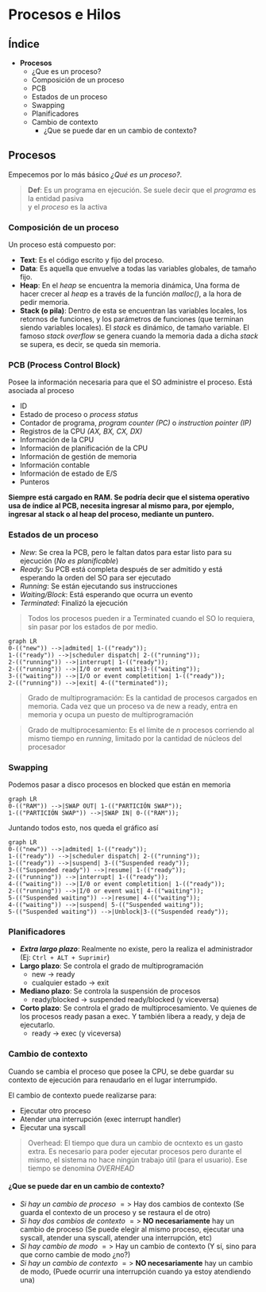 # Procesos e Hilos
## Índice

 - **Procesos**
	 - ¿Que es un proceso?
	 - Composición de un proceso
	 - PCB
	 - Estados de un proceso
     - Swapping
     - Planificadores
     - Cambio de contexto
        - ¿Que se puede dar en un cambio de contexto?

## Procesos
Empecemos por lo más básico *¿Qué es un proceso?*. 
> **Def**: Es un programa en ejecución. Se suele decir que el *programa* es la entidad pasiva  
y el *proceso* es la activa

### Composición de un proceso

Un proceso está compuesto por:  
- **Text**: Es el código escrito y fijo del proceso.  
- **Data**: Es aquella que envuelve a todas las variables globales, de tamaño fijo.
- **Heap**: En el *heap* se encuentra la memoria dinámica, Una forma de hacer crecer al *heap* es a través de la función *malloc()*, a la hora de pedir memoria.  
- **Stack (o pila)**: Dentro de esta se encuentran las variables locales, los retornos de funciones, y los parámetros de funciones (que terminan siendo variables locales). El *stack* es dinámico, de tamaño variable. El famoso *stack overflow* se genera cuando la memoria dada a dicha *stack* se supera, es decir, se queda sin memoria.

### PCB (Process Control Block)
Posee la información necesaria para que el SO administre el proceso. Está asociada al proceso

- ID
- Estado de proceso o *process status*
- Contador de programa, *program counter (PC)* o *instruction pointer (IP)*
- Registros de la CPU *(AX, BX, CX, DX)*
- Información de la CPU
- Información de planificación de la CPU
- Información de gestión de memoria
- Información contable
- Información de estado de E/S
- Punteros

**Siempre está cargado en RAM. Se podría decir que el sistema operativo usa de índice al PCB, necesita ingresar al mismo para, por ejemplo, ingresar al stack o al heap del proceso, mediante un puntero.**

### Estados de un proceso

- *New*: Se crea la PCB, pero le faltan datos para estar listo para su ejecución (*No es planificable*)
- *Ready*: Su PCB está completa después de ser admitido y está esperando la orden del SO para ser ejecutado
- *Running*: Se están ejecutando sus instrucciones
- *Waiting/Block*: Está esperando que ocurra un evento
- *Terminated*: Finalizó la ejecución

>Todos los procesos pueden ir a Terminated cuando el SO lo requiera, sin pasar por los estados de por medio.


```mermaid
graph LR 
0-(("new")) -->|admited| 1-(("ready"));
1-(("ready")) -->|scheduler dispatch| 2-(("running"));
2-(("running")) -->|interrupt| 1-(("ready"));
2-(("running")) -->|I/0 or event wait|3-(("waiting"));
3-(("waiting")) -->|I/O or event completition| 1-(("ready"));
2-(("running")) -->|exit| 4-(("terminated"));
```

>Grado de multiprogramación: Es la cantidad de procesos cargados en memoria. Cada vez que un proceso va de new a ready, entra en memoria y ocupa un puesto de multiprogramación

>Grado de multiprocesamiento: Es el límite de $n$ procesos corriendo al mismo tiempo en *running*, limitado por la cantidad de núcleos del procesador

### Swapping

Podemos pasar a disco procesos en blocked que están en memoria

```mermaid
graph LR
0-(("RAM")) -->|SWAP OUT| 1-(("PARTICIÓN SWAP"));
1-(("PARTICIÓN SWAP")) -->|SWAP IN| 0-(("RAM"));
```

Juntando todos esto, nos queda el gráfico así

```mermaid
graph LR 
0-(("new")) -->|admited| 1-(("ready"));
1-(("ready")) -->|scheduler dispatch| 2-(("running"));
1-(("ready")) -->|suspend| 3-(("Suspended ready"));
3-(("Suspended ready")) -->|resume| 1-(("ready"));
2-(("running")) -->|interrupt| 1-(("ready"));
4-(("waiting")) -->|I/0 or event completition| 1-(("ready"));
2-(("running")) -->|I/0 or event wait| 4-(("waiting"));
5-(("Suspended waiting")) -->|resume| 4-(("waiting"));
4-(("waiting")) -->|suspend| 5-(("Suspended waiting"));
5-(("Suspended waiting")) -->|Unblock|3-(("Suspended ready"));
```

### Planificadores

- ***Extra largo plazo***: Realmente no existe, pero la realiza el administrador (Ej: `Ctrl + ALT + Suprimir`)
- **Largo plazo**: Se controla el grado de multiprogramación
    - new -> ready
    - cualquier estado -> exit
- **Mediano plazo**: Se controla la suspensión de procesos
    - ready/blocked -> suspended ready/blocked (y viceversa)
- **Corto plazo**: Se controla el grado de multiprocesamiento. Ve quienes de los procesos ready pasan a exec. Y también libera a ready, y deja de ejecutarlo.
    - ready -> exec (y viceversa)

### Cambio de contexto

Cuando se cambia el proceso que posee la CPU, se debe guardar su contexto de ejecución para renaudarlo en el lugar interrumpido.

El cambio de contexto puede realizarse para:
- Ejecutar otro proceso
- Atender una interrupción (exec interrupt handler)
- Ejecutar una syscall

> Overhead: El tiempo que dura un cambio de ocntexto es un gasto extra. Es necesario para poder ejecutar procesos pero durante el mismo, el sistema no hace ningún trabajo útil (para el usuario). Ese tiempo se denomina *OVERHEAD*

#### ¿Que se puede dar en un cambio de contexto?

- *Si hay un cambio de proceso* $=>$ Hay dos cambios de contexto (Se guarda el contexto de un proceso y se restaura el de otro)
- *Si hay dos cambios de contexto* $=>$ **NO necesariamente** hay un cambio de proceso (Se puede elegir al mismo proceso, ejecutar una syscall, atender una syscall, atender una interrupción, etc)
- *Si hay cambio de modo* $=>$ Hay un cambio de contexto (Y sí, sino para que corno cambie de modo ¿no?)
- *Si hay un cambio de contexto* $=>$ **NO necesariamente** hay un cambio de modo, (Puede ocurrir una interrupción cuando ya estoy atendiendo una)
